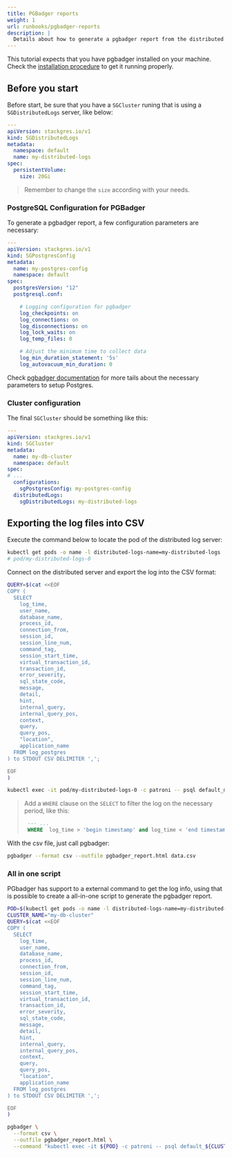 ```yaml
---
title: PGBadger reports
weight: 1
url: runbooks/pgbadger-reports
description: |
  Details about how to generate a pgbadger report from the distributed logs server.
---
```


This tutorial expects that you have pgbadger installed on your machine. Check the [installation procedure](http://pgbadger.darold.net/documentation.html#INSTALLATION) to get it running properly.

## Before you start

Before start, be sure that you have a `SGCluster` runing that is using a `SGDistributedLogs` server, like below:

```yaml
---
apiVersion: stackgres.io/v1
kind: SGDistributedLogs
metadata:
  namespace: default
  name: my-distributed-logs
spec:
  persistentVolume:
    size: 20Gi
```
> Remember to change the `size` according with your needs.


### PostgreSQL Configuration for PGBadger

To generate a pgbadger report, a few configuration parameters are necessary:

```yaml
---
apiVersion: stackgres.io/v1
kind: SGPostgresConfig
metadata:
  name: my-postgres-config
  namespace: default
spec:
  postgresVersion: "12"
  postgresql.conf:

    # Logging configuration for pgbadger
    log_checkpoints: on
    log_connections: on
    log_disconnections: on
    log_lock_waits: on
    log_temp_files: 0

    # Adjust the minimum time to collect data
    log_min_duration_statement: '5s'
    log_autovacuum_min_duration: 0
```

Check [pgbadger documentation](http://pgbadger.darold.net/documentation.html#POSTGRESQL-CONFIGURATION) for more tails about the necessary parameters to setup Postgres.

### Cluster configuration

The final `SGCluster` should be something like this:

```yaml
---
apiVersion: stackgres.io/v1
kind: SGCluster
metadata:
  name: my-db-cluster
  namespace: default
spec:
# ...
  configurations:
    sgPostgresConfig: my-postgres-config
  distributedLogs: 
    sgDistributedLogs: my-distributed-logs
```

## Exporting the log files into CSV

Execute the command below to locate the pod of the distributed log server:

```bash
kubectl get pods -o name -l distributed-logs-name=my-distributed-logs 
# pod/my-distributed-logs-0
```

Connect on the distributed server and export the log into the CSV format:

```bash
QUERY=$(cat <<EOF
COPY (
  SELECT 
    log_time, 
    user_name,
    database_name,
    process_id,
    connection_from,
    session_id,
    session_line_num,
    command_tag,
    session_start_time,
    virtual_transaction_id,
    transaction_id,
    error_severity,
    sql_state_code,
    message,
    detail,
    hint,
    internal_query,
    internal_query_pos,
    context,
    query,
    query_pos,
    "location",
    application_name 
  FROM log_postgres 
) to STDOUT CSV DELIMITER ',';

EOF
)

kubectl exec -it pod/my-distributed-logs-0 -c patroni -- psql default_my-db-cluster -At -c "${QUERY}" > data.csv
```
> Add a `WHERE` clause on the `SELECT` to filter the log on the necessary period, like this:
>
> ```sql
>  --- ...
>  WHERE  log_time > 'begin timestamp' and log_time < 'end timestamp'
> ```

With the csv file, just call pgbadger:

```bash
pgbadger --format csv --outfile pgbadger_report.html data.csv
```

### All in one script

PGbadger has support to a external command to get the log info, using that is possible to create a all-in-one script to generate the pgbadger report.

```bash
POD=$(kubectl get pods -o name -l distributed-logs-name=my-distributed-logs)
CLUSTER_NAME="my-db-cluster"
QUERY=$(cat <<EOF
COPY (
  SELECT 
    log_time, 
    user_name,
    database_name,
    process_id,
    connection_from,
    session_id,
    session_line_num,
    command_tag,
    session_start_time,
    virtual_transaction_id,
    transaction_id,
    error_severity,
    sql_state_code,
    message,
    detail,
    hint,
    internal_query,
    internal_query_pos,
    context,
    query,
    query_pos,
    "location",
    application_name 
  FROM log_postgres 
) to STDOUT CSV DELIMITER ',';

EOF
)

pgbadger \
  --format csv \
  --outfile pgbadger_report.html \
  --command "kubectl exec -it ${POD} -c patroni -- psql default_${CLUSTER_NAME} -At -c \"${QUERY}\""
```